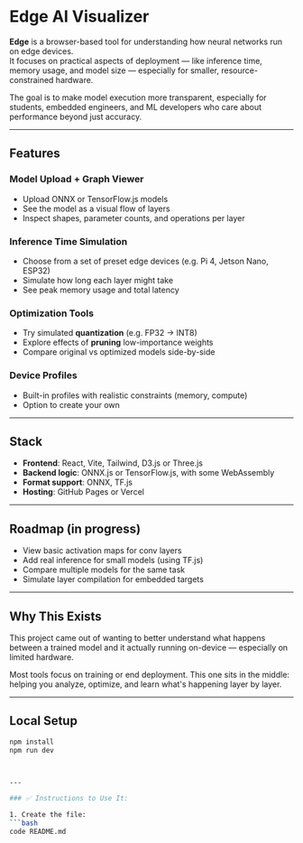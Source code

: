 # Edge AI Visualizer

**Edge** is a browser-based tool for understanding how neural networks run on edge devices.  
It focuses on practical aspects of deployment — like inference time, memory usage, and model size — especially for smaller, resource-constrained hardware.

The goal is to make model execution more transparent, especially for students, embedded engineers, and ML developers who care about performance beyond just accuracy.

---

## Features

### Model Upload + Graph Viewer
- Upload ONNX or TensorFlow.js models
- See the model as a visual flow of layers
- Inspect shapes, parameter counts, and operations per layer

### Inference Time Simulation
- Choose from a set of preset edge devices (e.g. Pi 4, Jetson Nano, ESP32)
- Simulate how long each layer might take
- See peak memory usage and total latency

### Optimization Tools
- Try simulated **quantization** (e.g. FP32 → INT8)
- Explore effects of **pruning** low-importance weights
- Compare original vs optimized models side-by-side

### Device Profiles
- Built-in profiles with realistic constraints (memory, compute)
- Option to create your own

---

## Stack

- **Frontend**: React, Vite, Tailwind, D3.js or Three.js
- **Backend logic**: ONNX.js or TensorFlow.js, with some WebAssembly
- **Format support**: ONNX, TF.js
- **Hosting**: GitHub Pages or Vercel

---

## Roadmap (in progress)

- View basic activation maps for conv layers
- Add real inference for small models (using TF.js)
- Compare multiple models for the same task
- Simulate layer compilation for embedded targets

---

## Why This Exists

This project came out of wanting to better understand what happens between a trained model and it actually running on-device — especially on limited hardware.

Most tools focus on training or end deployment. This one sits in the middle: helping you analyze, optimize, and learn what's happening layer by layer.

---

## Local Setup

```bash
npm install
npm run dev



---

### ✅ Instructions to Use It:

1. Create the file:
```bash
code README.md
